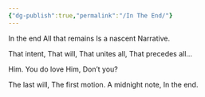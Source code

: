```yaml
---
{"dg-publish":true,"permalink":"/In The End/"}
---
```


In the end
All that remains
Is a nascent
Narrative.

That intent,
That will,
That unites all,
That precedes all…

Him.
You do love
Him,
Don’t you?

The last will,
The first motion.
A midnight note,
In the end.